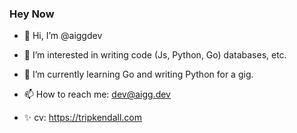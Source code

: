 ### Hey Now 

- 👋 Hi, I’m @aiggdev
- 👀 I’m interested in writing code (Js, Python, Go) databases, etc.
- 🌱 I’m currently learning Go and writing Python for a gig.

- 📫 How to reach me: dev@aigg.dev
- ✨ cv: https://tripkendall.com 

<!---
aiggdev/aiggdev is a ✨ special ✨ repository because its `README.md` (this file) appears on your GitHub profile.
You can click the Preview link to take a look at your changes.
--->
